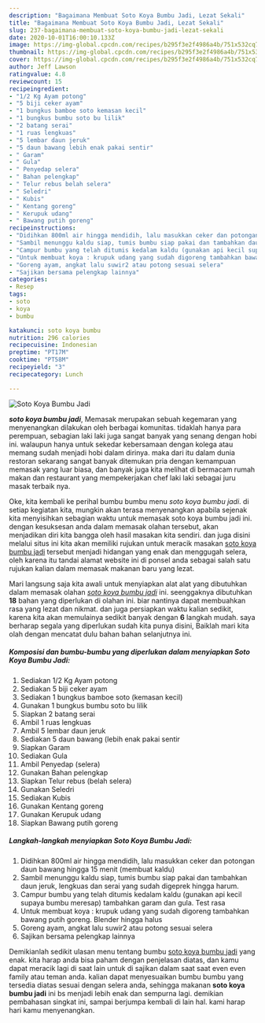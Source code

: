 ```yaml
---
description: "Bagaimana Membuat Soto Koya Bumbu Jadi, Lezat Sekali"
title: "Bagaimana Membuat Soto Koya Bumbu Jadi, Lezat Sekali"
slug: 237-bagaimana-membuat-soto-koya-bumbu-jadi-lezat-sekali
date: 2020-10-01T16:00:10.133Z
image: https://img-global.cpcdn.com/recipes/b295f3e2f4986a4b/751x532cq70/soto-koya-bumbu-jadi-foto-resep-utama.jpg
thumbnail: https://img-global.cpcdn.com/recipes/b295f3e2f4986a4b/751x532cq70/soto-koya-bumbu-jadi-foto-resep-utama.jpg
cover: https://img-global.cpcdn.com/recipes/b295f3e2f4986a4b/751x532cq70/soto-koya-bumbu-jadi-foto-resep-utama.jpg
author: Jeff Lawson
ratingvalue: 4.8
reviewcount: 15
recipeingredient:
- "1/2 Kg Ayam potong"
- "5 biji ceker ayam"
- "1 bungkus bamboe soto kemasan kecil"
- "1 bungkus bumbu soto bu lilik"
- "2 batang serai"
- "1 ruas lengkuas"
- "5 lembar daun jeruk"
- "5 daun bawang lebih enak pakai sentir"
- " Garam"
- " Gula"
- " Penyedap selera"
- " Bahan pelengkap"
- " Telur rebus belah selera"
- " Seledri"
- " Kubis"
- " Kentang goreng"
- " Kerupuk udang"
- " Bawang putih goreng"
recipeinstructions:
- "Didihkan 800ml air hingga mendidih, lalu masukkan ceker dan potongan daun bawang hingga 15 menit (membuat kaldu)"
- "Sambil menunggu kaldu siap, tumis bumbu siap pakai dan tambahkan daun jeruk, lengkuas dan serai yang sudah digeprek hingga harum."
- "Campur bumbu yang telah ditumis kedalam kaldu (gunakan api kecil supaya bumbu meresap) tambahkan garam dan gula. Test rasa"
- "Untuk membuat koya : krupuk udang yang sudah digoreng tambahkan bawang putih goreng. Blender hingga halus"
- "Goreng ayam, angkat lalu suwir2 atau potong sesuai selera"
- "Sajikan bersama pelengkap lainnya"
categories:
- Resep
tags:
- soto
- koya
- bumbu

katakunci: soto koya bumbu 
nutrition: 296 calories
recipecuisine: Indonesian
preptime: "PT17M"
cooktime: "PT58M"
recipeyield: "3"
recipecategory: Lunch

---
```



![Soto Koya Bumbu Jadi](https://img-global.cpcdn.com/recipes/b295f3e2f4986a4b/751x532cq70/soto-koya-bumbu-jadi-foto-resep-utama.jpg)

<b><i>soto koya bumbu jadi</i></b>, Memasak merupakan sebuah kegemaran yang menyenangkan dilakukan oleh berbagai komunitas. tidaklah hanya para perempuan, sebagian laki laki juga sangat banyak yang senang dengan hobi ini. walaupun hanya untuk sekedar kebersamaan dengan kolega atau memang sudah menjadi hobi dalam dirinya. maka dari itu dalam dunia restoran sekarang sangat banyak ditemukan pria dengan kemampuan memasak yang luar biasa, dan banyak juga kita melihat di bermacam rumah makan dan restaurant yang mempekerjakan chef laki laki sebagai juru masak terbaik nya.



Oke, kita kembali ke perihal bumbu bumbu menu <i>soto koya bumbu jadi</i>. di setiap kegiatan kita, mungkin akan terasa menyenangkan apabila sejenak kita menyisihkan sebagian waktu untuk memasak soto koya bumbu jadi ini. dengan kesuksesan anda dalam memasak olahan tersebut, akan menjadikan diri kita bangga oleh hasil masakan kita sendiri. dan juga disini melalui situs ini kita akan memiliki rujukan untuk meracik masakan <u>soto koya bumbu jadi</u> tersebut menjadi hidangan yang enak dan menggugah selera, oleh karena itu tandai alamat website ini di ponsel anda sebagai salah satu rujukan kalian dalam memasak makanan baru yang lezat.


Mari langsung saja kita awali untuk menyiapkan alat alat yang dibutuhkan dalam memasak olahan <u><i>soto koya bumbu jadi</i></u> ini. seenggaknya dibutuhkan <b>18</b> bahan yang diperlukan di olahan ini. biar nantinya dapat membuahkan rasa yang lezat dan nikmat. dan juga persiapkan waktu kalian sedikit, karena kita akan memulainya sedikit banyak dengan <b>6</b> langkah mudah. saya berharap segala yang diperlukan sudah kita punya disini, Baiklah mari kita olah dengan mencatat dulu bahan bahan selanjutnya ini.

<!--inarticleads1-->

##### Komposisi dan bumbu-bumbu yang diperlukan dalam menyiapkan Soto Koya Bumbu Jadi:

1. Sediakan 1/2 Kg Ayam potong
1. Sediakan 5 biji ceker ayam
1. Sediakan 1 bungkus bamboe soto (kemasan kecil)
1. Gunakan 1 bungkus bumbu soto bu lilik
1. Siapkan 2 batang serai
1. Ambil 1 ruas lengkuas
1. Ambil 5 lembar daun jeruk
1. Sediakan 5 daun bawang (lebih enak pakai sentir
1. Siapkan  Garam
1. Sediakan  Gula
1. Ambil  Penyedap (selera)
1. Gunakan  Bahan pelengkap
1. Siapkan  Telur rebus (belah selera)
1. Gunakan  Seledri
1. Sediakan  Kubis
1. Gunakan  Kentang goreng
1. Gunakan  Kerupuk udang
1. Siapkan  Bawang putih goreng




<!--inarticleads2-->

##### Langkah-langkah menyiapkan Soto Koya Bumbu Jadi:

1. Didihkan 800ml air hingga mendidih, lalu masukkan ceker dan potongan daun bawang hingga 15 menit (membuat kaldu)
1. Sambil menunggu kaldu siap, tumis bumbu siap pakai dan tambahkan daun jeruk, lengkuas dan serai yang sudah digeprek hingga harum.
1. Campur bumbu yang telah ditumis kedalam kaldu (gunakan api kecil supaya bumbu meresap) tambahkan garam dan gula. Test rasa
1. Untuk membuat koya : krupuk udang yang sudah digoreng tambahkan bawang putih goreng. Blender hingga halus
1. Goreng ayam, angkat lalu suwir2 atau potong sesuai selera
1. Sajikan bersama pelengkap lainnya




Demikianlah sedikit ulasan menu tentang bumbu <u>soto koya bumbu jadi</u> yang enak. kita harap anda bisa paham dengan penjelasan diatas, dan kamu dapat meracik lagi di saat lain untuk di sajikan dalam saat saat even even family atau teman anda. kalian dapat menyesuaikan bumbu bumbu yang tersedia diatas sesuai dengan selera anda, sehingga makanan <b>soto koya bumbu jadi</b> ini bs menjadi lebih enak dan sempurna lagi. demikian pembahasan singkat ini, sampai berjumpa kembali di lain hal. kami harap hari kamu menyenangkan.
